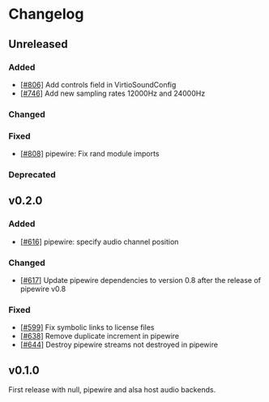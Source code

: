 # Changelog
## Unreleased

### Added

- [[#806]](https://github.com/rust-vmm/vhost-device/pull/806) Add controls field in VirtioSoundConfig
- [[#746]](https://github.com/rust-vmm/vhost-device/pull/746) Add new sampling rates 12000Hz and 24000Hz

### Changed

### Fixed
- [[#808]](https://github.com/rust-vmm/vhost-device/pull/808) pipewire: Fix rand module imports

### Deprecated

## v0.2.0

### Added
- [[#616]](https://github.com/rust-vmm/vhost-device/pull/616) pipewire: specify audio
  channel position

### Changed
- [[#617]](https://github.com/rust-vmm/vhost-device/pull/617) Update pipewire
  dependencies to version 0.8 after the release of pipewire v0.8

### Fixed
- [[#599]](https://github.com/rust-vmm/vhost-device/pull/599) Fix symbolic links to license files
- [[#638]](https://github.com/rust-vmm/vhost-device/pull/638) Remove duplicate increment in pipewire
- [[#644]](https://github.com/rust-vmm/vhost-device/pull/644) Destroy pipewire streams not destroyed in pipewire

## v0.1.0

First release with null, pipewire and alsa host audio backends.
